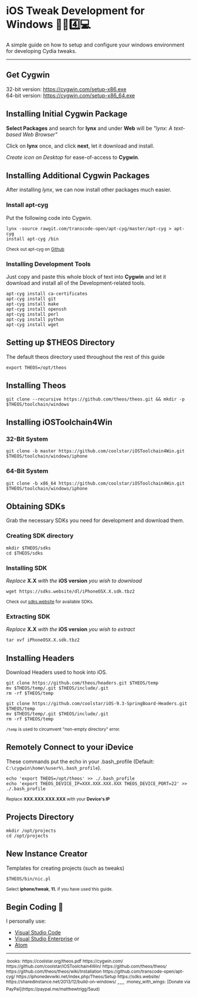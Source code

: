 # iOS Tweak Development for Windows :iphone::memo::four::computer:
A simple guide on how to setup and configure your windows environment for developing Cydia tweaks.

---

## Get Cygwin 
	
32-bit version: https://cygwin.com/setup-x86.exe  
64-bit version: https://cygwin.com/setup-x86_64.exe  


## Installing Initial Cygwin Package
**Select Packages** and search for **lynx** and under **Web** will be *"lynx: A text-based Web Browser"*

Click on **lynx** once, and click **next**, let it download and install.

*Create icon on Desktop* for ease-of-access to **Cygwin**.


## Installing Additional Cygwin Packages  
After installing *lynx*, we can now install other packages much easier.


### Install apt-cyg
Put the following code into Cygwin.

	lynx -source rawgit.com/transcode-open/apt-cyg/master/apt-cyg > apt-cyg  
	install apt-cyg /bin  
	
<sup>Check out apt-cyg on [Github](https://github.com/transcode-open/apt-cyg)</sup>


### Installing Development Tools
Just copy and paste this whole block of text into **Cygwin** and let it download and install all of the Development-related tools.  
	
	apt-cyg install ca-certificates 
	apt-cyg install git  
	apt-cyg install make  
	apt-cyg install openssh  
	apt-cyg install perl  
	apt-cyg install python  
	apt-cyg install wget  


## Setting up $THEOS Directory
The default theos directory used throughout the rest of this guide

	export THEOS=/opt/theos

## Installing Theos
	
	git clone --recursive https://github.com/theos/theos.git && mkdir -p $THEOS/toolchain/windows 


## Installing iOSToolchain4Win

### 32-Bit System
	
	git clone -b master https://github.com/coolstar/iOSToolchain4Win.git $THEOS/toolchain/windows/iphone  

### 64-Bit System
	
	git clone -b x86_64 https://github.com/coolstar/iOSToolchain4Win.git $THEOS/toolchain/windows/iphone  


## Obtaining SDKs
Grab the necessary SDKs you need for development and download them.

### Creating SDK directory
	
	mkdir $THEOS/sdks  
	cd $THEOS/sdks  

### Installing SDK
*Replace* **X.X** *with the* **iOS version** *you wish to download*
	
	wget https://sdks.website/dl/iPhoneOSX.X.sdk.tbz2
	
<sup>Check out [sdks.website](https://sdks.website) for available SDKs.</sup>

### Extracting SDK
*Replace* **X.X** *with the* **iOS version** *you wish to extract*
	
	tar xvf iPhoneOSX.X.sdk.tbz2 


## Installing Headers
Download Headers used to hook into iOS.  
	
	git clone https://github.com/theos/headers.git $THEOS/temp  
	mv $THEOS/temp/.git $THEOS/include/.git  
	rm -rf $THEOS/temp  
	  
	git clone https://github.com/coolstar/iOS-9.3-SpringBoard-Headers.git $THEOS/temp  
	mv $THEOS/temp/.git $THEOS/include/.git  
	rm -rf $THEOS/temp  

<sup>`/temp` is used to circumvent "non-empty directory" error.</sup>


## Remotely Connect to your iDevice
These commands put the echo in your .bash_profile (Default: `C:\cygwin\home\%user%\.bash_profile`).  
	
	echo 'export THEOS=/opt/theos' >> ./.bash_profile  
	echo 'export THEOS_DEVICE_IP=XXX.XXX.XXX.XXX THEOS_DEVICE_PORT=22' >> ./.bash_profile  
	
<sup>Replace **XXX.XXX.XXX.XXX** with your **Device's IP**</sup>


## Projects Directory
	
	mkdir /opt/projects  
	cd /opt/projects  


## New Instance Creator
Templates for creating projects (such as tweaks)
	
	$THEOS/bin/nic.pl  

<sup>Select **iphone/tweak**, **11.** if you have used this guide.</sup>

## Begin Coding :page_facing_up:
I personally use:  
* [Visual Studio Code](https://www.visualstudio.com/products/code-vs)  
* [Visual Studio Enterprise](https://www.visualstudio.com/products/visual-studio-enterprise-vs) or  
* [Atom](https://atom.io/)  

--- 
<sup>
:books:		
https://coolstar.org/theos.pdf  
https://cygwin.com/  
https://github.com/coolstar/iOSToolchain4Win/  
https://github.com/theos/theos/  
https://github.com/theos/theos/wiki/Installation  
https://github.com/transcode-open/apt-cyg/  
https://iphonedevwiki.net/index.php/Theos/Setup  
https://sdks.website/  
https://sharedinstance.net/2013/12/build-on-windows/  
</sup>
---
<sup>
:money_with_wings:  
[Donate via PayPal](https://paypal.me/matthewtrigg/5aud)  
</sup>
